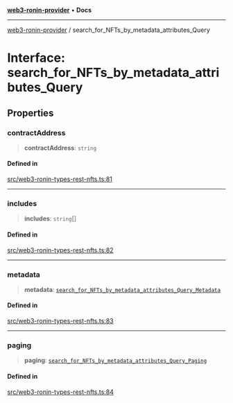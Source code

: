 [**web3-ronin-provider**](../README.md) • **Docs**

***

[web3-ronin-provider](../globals.md) / search\_for\_NFTs\_by\_metadata\_attributes\_Query

# Interface: search\_for\_NFTs\_by\_metadata\_attributes\_Query

## Properties

### contractAddress

> **contractAddress**: `string`

#### Defined in

[src/web3-ronin-types-rest-nfts.ts:81](https://github.com/chuacw/web3-ronin-provider/blob/74865f4cc367fda569b2ea12b7ca079db4fcf0a2/src/web3-ronin-types-rest-nfts.ts#L81)

***

### includes

> **includes**: `string`[]

#### Defined in

[src/web3-ronin-types-rest-nfts.ts:82](https://github.com/chuacw/web3-ronin-provider/blob/74865f4cc367fda569b2ea12b7ca079db4fcf0a2/src/web3-ronin-types-rest-nfts.ts#L82)

***

### metadata

> **metadata**: [`search_for_NFTs_by_metadata_attributes_Query_Metadata`](search_for_NFTs_by_metadata_attributes_Query_Metadata.md)

#### Defined in

[src/web3-ronin-types-rest-nfts.ts:83](https://github.com/chuacw/web3-ronin-provider/blob/74865f4cc367fda569b2ea12b7ca079db4fcf0a2/src/web3-ronin-types-rest-nfts.ts#L83)

***

### paging

> **paging**: [`search_for_NFTs_by_metadata_attributes_Query_Paging`](search_for_NFTs_by_metadata_attributes_Query_Paging.md)

#### Defined in

[src/web3-ronin-types-rest-nfts.ts:84](https://github.com/chuacw/web3-ronin-provider/blob/74865f4cc367fda569b2ea12b7ca079db4fcf0a2/src/web3-ronin-types-rest-nfts.ts#L84)
